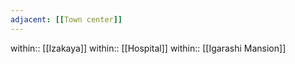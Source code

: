 ```yaml
---
adjacent: [[Town center]]
---
```


within:: [[Izakaya]]
within:: [[Hospital]]
within:: [[Igarashi Mansion]]